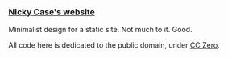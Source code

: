 ### [Nicky Case's website](http://ncase.me)

Minimalist design for a static site. Not much to it. Good.

All code here is dedicated to the public domain, under [CC Zero](http://creativecommons.org/publicdomain/zero/1.0/).
